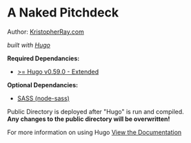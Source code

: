 # A Naked Pitchdeck

Author: [KristopherRay.com](https://kristopherray.com)

*built with [Hugo](https://gohugo.io)*

**Required Dependancies:**
- [ >= Hugo v0.59.0 - Extended](https://gohugo.io/getting-started/installing/)

**Optional Dependancies:**
- [SASS (node-sass)](https://github.com/sass/node-sass)

Public Directory is deployed after "Hugo" is run and compiled.  
**Any changes to the public directory will be overwritten!**

For more information on using Hugo [View the Documentation](https://gohugo.io/documentation/)
